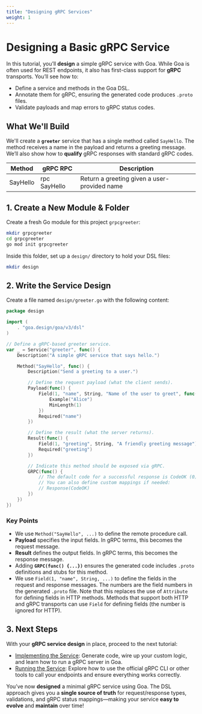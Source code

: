 ```yaml
---
title: "Designing gRPC Services"
weight: 1
---
```


# Designing a Basic gRPC Service

In this tutorial, you’ll **design** a simple gRPC service with Goa. While Goa is
often used for REST endpoints, it also has first-class support for **gRPC**
transports. You’ll see how to:

- Define a service and methods in the Goa DSL.
- Annotate them for gRPC, ensuring the generated code produces `.proto` files.
- Validate payloads and map errors to gRPC status codes.

## What We'll Build

We'll create a **`greeter`** service that has a single method called `SayHello`.
The method receives a name in the payload and returns a greeting message. We’ll
also show how to **qualify** gRPC responses with standard gRPC codes.

| Method   | gRPC RPC      | Description                                 |
|----------|---------------|---------------------------------------------|
| SayHello | rpc SayHello  | Return a greeting given a user-provided name |

## 1. Create a New Module & Folder

Create a fresh Go module for this project `grpcgreeter`:

```bash
mkdir grpcgreeter
cd grpcgreeter
go mod init grpcgreeter
```

Inside this folder, set up a `design/` directory to hold your DSL files:

```bash
mkdir design
```

## 2. Write the Service Design

Create a file named `design/greeter.go` with the following content:

```go
package design

import (
    . "goa.design/goa/v3/dsl"
)

// Define a gRPC-based greeter service.
var _ = Service("greeter", func() {
    Description("A simple gRPC service that says hello.")

    Method("SayHello", func() {
        Description("Send a greeting to a user.")

        // Define the request payload (what the client sends).
        Payload(func() {
            Field(1, "name", String, "Name of the user to greet", func() {
                Example("Alice")
                MinLength(1)
            })
            Required("name")
        })

        // Define the result (what the server returns).
        Result(func() {
            Field(1, "greeting", String, "A friendly greeting message")
            Required("greeting")
        })

        // Indicate this method should be exposed via gRPC.
        GRPC(func() {
            // The default code for a successful response is CodeOK (0).
            // You can also define custom mappings if needed:
            // Response(CodeOK)
        })
    })
})
```

### Key Points

- We use `Method("SayHello", ...)` to define the remote procedure call.
- **Payload** specifies the input fields. In gRPC terms, this becomes the request
  message.
- **Result** defines the output fields. In gRPC terms, this becomes the response
  message.
- Adding **`GRPC(func() {...})`** ensures the generated code includes `.proto`
  definitions and stubs for this method.
- We use `Field(1, "name", String, ...)` to define the fields in the request and
  response messages. The numbers are the field numbers in the generated `.proto`
  file. Note that this replaces the use of `Attribute` for defining fields in
  HTTP methods. Methods that support both HTTP and gRPC transports can use
  `Field` for defining fields (the number is ignored for HTTP).

## 3. Next Steps

With your **gRPC service design** in place, proceed to the next tutorial:

- [Implementing the Service](./2-implementing.md):
  Generate code, wire up your custom logic, and learn how to run a gRPC server in
  Goa.
- [Running the Service](./3-running.md):
  Explore how to use the official gRPC CLI or other tools to call your endpoints
  and ensure everything works correctly.

You’ve now **designed** a minimal gRPC service using Goa. The DSL approach gives
you a **single source of truth** for request/response types, validations, and
gRPC status mappings—making your service **easy to evolve** and **maintain** over
time!
